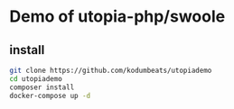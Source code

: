 # Demo of utopia-php/swoole

## install
```bash
git clone https://github.com/kodumbeats/utopiademo
cd utopiademo
composer install
docker-compose up -d
```
